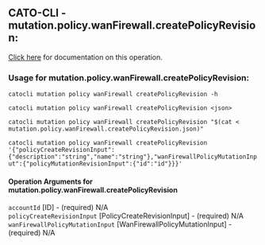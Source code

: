 
## CATO-CLI - mutation.policy.wanFirewall.createPolicyRevision:
[Click here](https://api.catonetworks.com/documentation/#mutation-mutation.policy.wanFirewall.createPolicyRevision) for documentation on this operation.

### Usage for mutation.policy.wanFirewall.createPolicyRevision:

`catocli mutation policy wanFirewall createPolicyRevision -h`

`catocli mutation policy wanFirewall createPolicyRevision <json>`

`catocli mutation policy wanFirewall createPolicyRevision "$(cat < mutation.policy.wanFirewall.createPolicyRevision.json)"`

`catocli mutation policy wanFirewall createPolicyRevision '{"policyCreateRevisionInput":{"description":"string","name":"string"},"wanFirewallPolicyMutationInput":{"policyMutationRevisionInput":{"id":"id"}}}'`


#### Operation Arguments for mutation.policy.wanFirewall.createPolicyRevision ####

`accountId` [ID] - (required) N/A    
`policyCreateRevisionInput` [PolicyCreateRevisionInput] - (required) N/A    
`wanFirewallPolicyMutationInput` [WanFirewallPolicyMutationInput] - (required) N/A    
